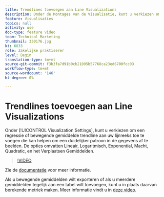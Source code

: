 ```yaml
---
title: Trendlines toevoegen aan Line Visualizations
description: Onder de Montages van de Visualisatie, kunt u verkiezen om een regressie of bewegende gemiddelde trendlijn aan uw lijnreeks toe te voegen die kan helpen om een helderder patroon in de gegevens af te beelden. De opties omvatten Lineair, Logaritmisch, Exponential, Macht, Quadratic, en het Verplaatsen Gemiddelden.
feature: Visualisaties
topics: null
activity: use
doc-type: feature video
team: Technical Marketing
thumbnail: 330176.jpg
kt: 6833
role: Zakelijke praktiserer
level: Begin
translation-type: tm+mt
source-git-commit: f3b3fa7d91b0cb21005b57768ca23ed6700fcc03
workflow-type: tm+mt
source-wordcount: '146'
ht-degree: 0%

---
```



# Trendlines toevoegen aan Line Visualizations

Onder [!UICONTROL Visualization Settings], kunt u verkiezen om een regressie of bewegende gemiddelde trendline aan uw lijnreeks toe te voegen die kan helpen om een duidelijker patroon in de gegevens af te beelden. De opties omvatten Lineair, Logaritmisch, Exponential, Macht, Quadratic, en het Verplaatsen Gemiddelden.

>[!VIDEO](https://video.tv.adobe.com/v/330176/?quality=12&learn=on)

Zie de [documentatie](https://experienceleague.adobe.com/docs/analytics/analyze/analysis-workspace/visualizations/line.html?lang=en#analysis-workspace) voor meer informatie.

Als u bewegende gemiddelden wilt exporteren of als u meerdere gemiddelden tegelijk aan een tabel wilt toevoegen, kunt u in plaats daarvan berekende metriek maken. Meer informatie vindt u in [deze video](https://experienceleague.adobe.com/docs/analytics-learn/tutorials/analysis-workspace/visualizations/using-the-cumulative-average-function-to-apply-metric-smoothing.html#analysis-workspace).
